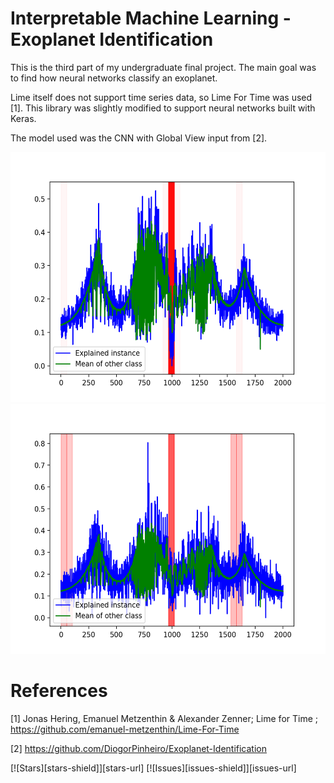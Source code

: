 # Interpretable Machine Learning - Exoplanet Identification

This is the third part of my undergraduate final project. The main goal was to find how neural networks classify an exoplanet.

Lime itself does not support time series data, so Lime For Time was used [1]. This library was slightly modified to support neural networks built with Keras.

The model used was the CNN with Global View input from [2].

<img src="Images/4.png" width="600" height="400" />
<img src="Images/8.png" width="600" height="400" />

# References

[1] Jonas Hering, Emanuel Metzenthin & Alexander Zenner; Lime for Time ; https://github.com/emanuel-metzenthin/Lime-For-Time

[2] https://github.com/DiogorPinheiro/Exoplanet-Identification

[![Stars][stars-shield]][stars-url]
[![Issues][issues-shield]][issues-url]
